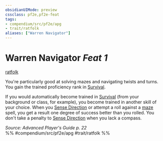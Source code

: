 ```yaml
---
obsidianUIMode: preview
cssclass: pf2e,pf2e-feat
tags:
- compendium/src/pf2e/apg
- trait/ratfolk
aliases: ["Warren Navigator"]
---
```

# Warren Navigator  *Feat 1*  
[ratfolk](rules/traits/ratfolk-b1.md)  


You're particularly good at solving mazes and navigating twists and turns. You gain the trained proficiency rank in [Survival](compendium/skills.md#Survival).

If you would automatically become trained in [Survival](compendium/skills.md#Survival) (from your background or class, for example), you become trained in another skill of your choice. When you [Sense Direction](rules/actions/sense-direction.md) or attempt a roll against a [maze](compendium/spells/maze.md) spell, you get a result one degree of success better than you rolled. You don't take a penalty to [Sense Direction](rules/actions/sense-direction.md) when you lack a compass.

*Source: Advanced Player's Guide p. 22*  
%% #compendium/src/pf2e/apg #trait/ratfolk %%